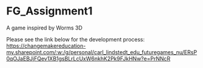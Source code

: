 # FG_Assignment1
A game inspired by Worms 3D

Please see the link below for the development process:
https://changemakereducation-my.sharepoint.com/:w:/g/personal/carl_lindstedt_edu_futuregames_nu/ERsP0qOJaEBJjFQev1XB1gsBLrLcUxW6nkhK2Pk9FJkHNw?e=PrNNcR
